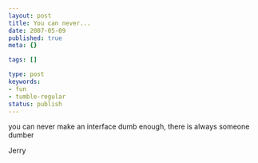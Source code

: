 ```yaml
---
layout: post
title: You can never...
date: 2007-05-09
published: true
meta: {}

tags: []

type: post
keywords:
- fun
- tumble-regular
status: publish
---
```



you can never make an interface dumb enough, there is always someone dumber



Jerry

